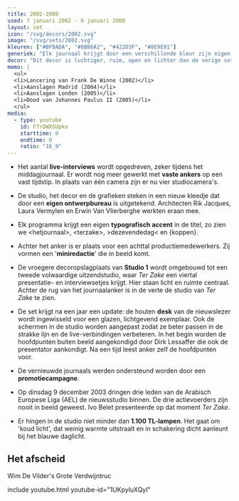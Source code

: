 ```yaml
---
title: 2002-2008
used: 7 januari 2002 - 6 januari 2008
layout: set
icon: "/svg/decors/2002.svg"
image: "/svg/sets/2002.svg"
kleuren: ["#BFBADA", "#8B86A2", "#422D3F", "#8E9E01"]
generiek: "Elk journaal krijgt door een verschillende kleur zijn eigen uitzicht: de intro toont groot de cijfers 1, 6, 7 of L(aat) en (e)X(tra). Op de achtergrond verschijnen lijnen van een elektrisch circuit."
decor: "Dit decor is luchtiger, ruim, open en lichter dan de vorige sets. Deze aanpassingen komen er omdat bleek dat de nieuwslezers in het oude decor belerend overkwamen bij de kijker."
memo: |
  <ul>
  <li>Lancering van Frank De Winne (2002)</li>
  <li>Aanslagen Madrid (2004)</li>
  <li>Aanslagen Londen (2005)</li>
  <li>Dood van Johannes Paulus II (2005)</li>
  </ul>
media:
  - type: youtube
    id: F7rDWXSUpko
    starttime: 0
    endtime: 0
    ratio: "16_9"
---
```


* Het aantal **live-interviews** wordt opgedreven, zeker tijdens het middagjournaal. Er wordt nog meer gewerkt met **vaste ankers** op een vast tijdstip. In plaats van één camera zijn er nu vier studiocamera's.

* De studio, het decor en de grafieken steken in een nieuw kleedje dat door een **eigen ontwerpbureau** is uitgetekend. Architecten Rik Jacques, Laura Vermylen en Erwin Van Vlierberghe werkten eraan mee.

* Elk programma krijgt een eigen **typografisch accent** in de titel, zo zien we &lt;hetjournaal&gt;, &lt;terzake&gt;, >dezevendedag< en {koppen}.

* Achter het anker is er plaats voor een achttal productiemedewerkers. Zij vormen een '**miniredactie**' die in beeld komt.

* De vroegere decoropslagplaats van **Studio 1** wordt omgebouwd tot een tweede volwaardige uitzendstudio, waar <cite>Ter Zake</cite> een viertal presentatie- en interviewsetjes krijgt. Hier staan licht en ruimte centraal. Achter de rug van het journaalanker is in de verte de studio van <cite>Ter Zake</cite> te zien.

* De set krijgt na een jaar een update: de houten **desk** van de nieuwslezer wordt ingewisseld voor een glazen, lichtgevend exemplaar. Ook de schermen in de studio worden aangepast zodat ze beter passen in de strakke lijn en de live-verbindingen verbeteren. In het begin worden de hoofdpunten buiten beeld aangekondigd door Dirk Lessaffer die ook de presentator aankondigt. Na een tijd leest anker zelf de hoofdpunten voor.

* De vernieuwde journaals werden ondersteund worden door een **promotiecampagne**.

* Op dinsdag 9 december 2003 dringen drie leden van de Arabisch Europese Liga (AEL) de nieuwsstudio binnen. De drie actievoerders zijn nooit in beeld geweest. Ivo Belet presenteerde op dat moment <cite>Ter Zake</cite>.

* Er hingen in de studio niet minder dan **1.100 TL-lampen**. Het gaat om 'koud licht', dat weinig warmte uitstraalt en in schakering dicht aanleunt bij het blauwe daglicht.


## Het afscheid

Wim De Vilder's Grote Verdwijntruc

include youtube.html youtube-id="1UKpyluXQyI"

